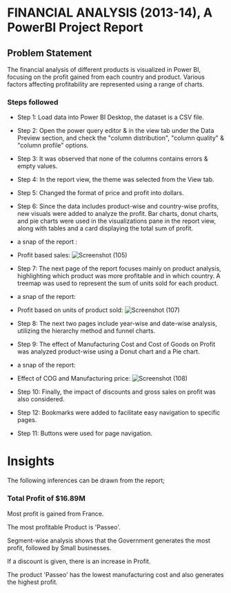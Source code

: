 
# FINANCIAL ANALYSIS (2013-14), A PowerBI Project Report

## Problem Statement

The financial analysis of different products is visualized in Power BI, focusing on the profit gained from each country and product. Various factors affecting profitability are represented using a range of charts.

### Steps followed 

- Step 1: Load data into Power BI Desktop, the dataset is a CSV file.
- Step 2: Open the power query editor & in the view tab under the Data Preview section, and check the "column distribution", "column quality" & "column profile" options.
- Step 3: It was observed that none of the columns contains errors & empty values.
- Step 4: In the report view, the theme was selected from the View tab.
- Step 5: Changed the format of price and profit into dollars.
- Step 6: Since the data includes product-wise and country-wise profits, new visuals were added to analyze the profit. Bar charts, donut charts, and pie charts were used in the visualizations pane in the report view, along with tables and a card displaying the total sum of profit.

- a snap of the report :

- Profit based sales:
  ![Screenshot (105)](https://github.com/user-attachments/assets/3884fa02-2fc0-420c-b583-36733c988ab6)
 
- Step 7: The next page of the report focuses mainly on product analysis, highlighting which product was more profitable and in which country. A treemap was used to represent the sum of units sold for each product.

- a snap of the report:

- Profit based on units of product sold:
  ![Screenshot (107)](https://github.com/user-attachments/assets/58cd233a-4461-4be6-b031-b47b259f0475)
  
- Step 8: The next two pages include year-wise and date-wise analysis, utilizing the hierarchy method and funnel charts.   
- Step 9: The effect of Manufacturing Cost and Cost of Goods on Profit was analyzed product-wise using a Donut chart and a Pie chart.

- a snap of the report:

- Effect of COG and Manufacturing price:
  ![Screenshot (108)](https://github.com/user-attachments/assets/c662388a-024b-43a4-b338-26b68c9aa46b)

- Step 10: Finally, the impact of discounts and gross sales on profit was also considered.
- Step 12: Bookmarks were added to facilitate easy navigation to specific pages.
- Step 11: Buttons were used for page navigation.

 
# Insights

The following inferences can be drawn from the report;

### Total Profit of $16.89M

Most profit is gained from France.

The most profitable Product is 'Passeo'.

Segment-wise analysis shows that the Government generates the most profit, followed by Small businesses.

If a discount is given, there is an increase in Profit.

The product 'Passeo' has the lowest manufacturing cost and also generates the highest profit.








  



  

